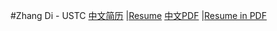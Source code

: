 #Zhang Di - USTC
[中文简历](https://trotsky1997.github.io/trotsky1997/Resume.html) |[Resume](https://trotsky1997.github.io/trotsky1997/Resume-eng.html)
[中文PDF](https://trotsky1997.github.io/trotsky1997/Resume.pdf) |[Resume in PDF](https://trotsky1997.github.io/trotsky1997/Resume-eng.pdf)

